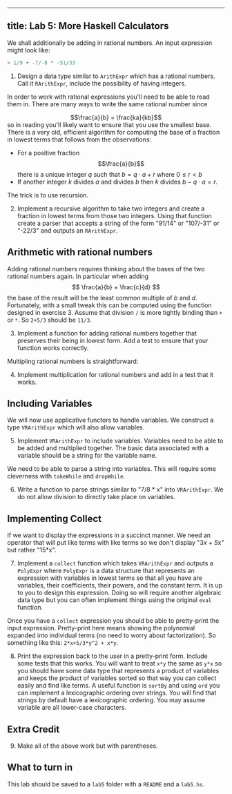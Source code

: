 --------
title: Lab 5: More Haskell Calculators
--------


We shall additionally be adding in
rational numbers.  An input expression might look like:

```haskell
> 1/9 + -7/-8 * -51/33
```

1. Design a data type similar to `ArithExpr` which has a rational numbers.  Call it `RArithExpr`, include the possibility of having integers.

In order to work with rational expressions you'll need to be able to
read them in.  There are many ways to write the same rational
number since 
<center> $$\frac{a}{b} = \frac{ka}{kb}$$  </center>
so in reading you'll likely want to ensure that you use the smallest
base.  There is a very old, efficient algorithm for computing the base of a fraction in lowest terms that follows from the observations:

- For a positive fraction $$\frac{a}{b}$$ there is a unique integer $q$ such that $b=q\cdot a +r$ where $0\leq r < b$
- If another integer $k$ divides $a$ and divides $b$ then $k$ divides $b-q\cdot a =r$.

The trick is to use recursion.

2. Implement a recursive algorithm to take two integers and create a fraction in lowest terms from those two integers.  Using that function create a parser that accepts a string of the form "91/14" or "107/-31" or "-22/3" and outputs an `RArithExpr`.

## Arithmetic with rational numbers

Adding rational numbers requires thinking about the bases of the
two rational numbers again.  In particular when adding $$ \frac{a}{b} + \frac{c}{d} $$ the base of the result will be the least common multiple of $b$ and $d$.  Fortunately, with a small tweak this can be computed using the function designed in exercise 3.  Assume that division `/` is more tightly binding than `+` or `*`. So `2+5/3` should be `11/3`.

3. Implement a function for adding rational numbers together that preserves their being in lowest form. Add a test to ensure that your function works correctly.

Multipling rational numbers is straightforward:

4.  Implement multiplication for rational numbers and add in a test that it works.

## Including Variables

We will now use applicative functors to handle variables. We construct
a type `VRArithExpr` which will also allow variables.

5. Implement `VRArithExpr` to include variables.  Variables need to be able to be added and multiplied together.  The basic data associated with a variable should be a string for the variable name.

We need to be able to parse a string into variables.  This will
require some cleverness with `takeWhile` and `dropWhile`.

6. Write a function to parse strings similar to "7/8 * x" into `VRArithExpr`.  We do not allow division to directly take place on variables.

## Implementing Collect

If we want to display the expressions in a succinct manner. We
need an operator that will put like terms with like terms so we
don't display "3*x + 5*x" but rather "15*x".

7. Implement a `collect` function which takes `VRArithExpr` and outputs a `PolyExpr` where `PolyExpr` is a data structure that represents an expression with variables in lowest terms so that all you have are variables, their coefficients, their powers, and the constant term.  It is up to you to design this expression.  Doing so will require another algebraic data type but you can often implement things using the original `eval` function.

Once you have a `collect` expression you should be able to pretty-print the input expression.  Pretty-print here means showing the polynomial expanded into individual terms (no need to worry about factorization).  So something like this:
`2*x+5/3*y^2 + x*y`.

8. Print the expression back to the user in a pretty-print form.  Include some tests that this works.  You will want to treat `x*y` the same as `y*x` so you should have some data type that represents a product of variables and keeps the product of variables sorted so that way you can collect easily and find like terms.  A useful function is `sortBy` and using `ord` you can implement a lexicographic ordering over strings.  You will find that strings by default have a lexicographic ordering. You may assume variable are all lower-case characters.

## Extra Credit

9. Make all of the above work but with parentheses.

## What to turn in

This lab should be saved to a `lab5` folder with a `README` and a `lab5.hs`.